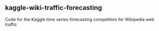 ## kaggle-wiki-traffic-forecasting

Code for the Kaggle time series forecasting competition for Wikipedia web traffic
